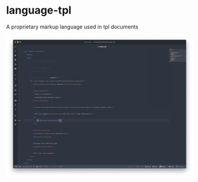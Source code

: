 # language-tpl

A proprietary markup language used in tpl documents

![syntax screenshot](/example.png)
